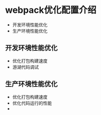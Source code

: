 # webpack优化配置介绍

* 开发环境性能优化
* 生产环境性能优化


## 开发环境性能优化
 * 优化打包构建速度
 * 游湖代码调试
 
## 生产环境性能优化
 * 优化打包构建速度
 * 优化代码运行的性能
 * 

